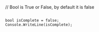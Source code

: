 // Bool is True or False, by default it is false

```

bool isComplete = false;
Console.WriteLine(isComplete);

```
